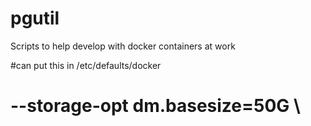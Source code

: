 pgutil
======
Scripts to help develop with docker containers at work

#can put this in /etc/defaults/docker
# --storage-opt dm.basesize=50G \
